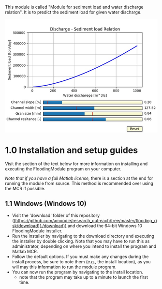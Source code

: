 This module is called "Module for sediment load and water discharge relation". It is to predict the sediment load for given water discharge. 

![demo image](./demo.jpeg "Demo of GUI")

# 1.0 Installation and setup guides

Visit the section of the text below for more information on installing and executing the FloodingModule program on your computer. 

_Note that if you have a full Matlab license,_ there is a section at the end for running the module from source. This method is recommended over using the MCR if possible.

## 1.1 Windows (Windows 10)
* Visit the 'download' folder of this repository ([https://github.com/amoodie/research_outreach/tree/master/flooding_risk/download](./download)) and download the 64-bit Windows 10 FloodingModule installer.
* Run the installer by navigating to the download directory and executing the installer by double clicking. Note that you may have to run this as administrator, depending on where you intend to install the program and Matlab MCR.
* Follow the default options. If you must make any changes during the install process, be sure to note them (e.g., the install location), as you will may this information to run the module program.
* You can now run the program by navigating to the install location. 
  * note that the program may take up to a minute to launch the first time.
